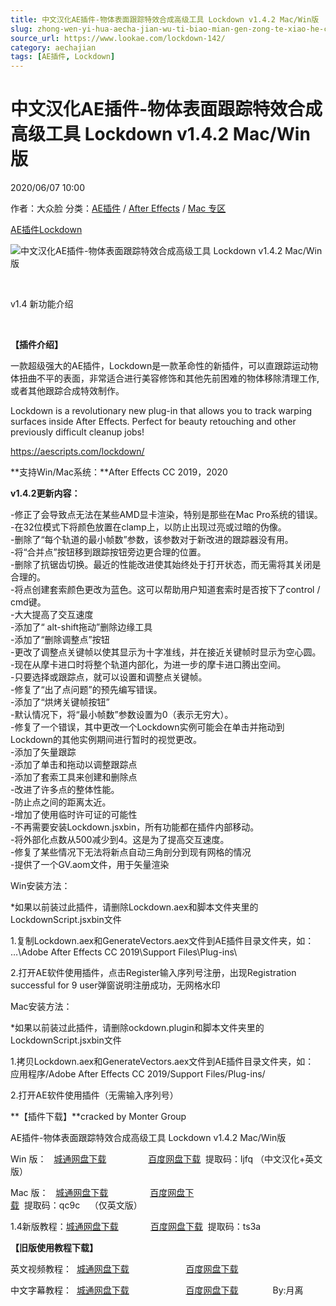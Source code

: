 ```yaml
---
title: 中文汉化AE插件-物体表面跟踪特效合成高级工具 Lockdown v1.4.2 Mac/Win版
slug: zhong-wen-yi-hua-aecha-jian-wu-ti-biao-mian-gen-zong-te-xiao-he-cheng-gao-ji-gong-ju-lockdown-v1-4-2-mac-winban
source_url: https://www.lookae.com/lockdown-142/
category: aechajian
tags: [AE插件, Lockdown]
---
```

# 中文汉化AE插件-物体表面跟踪特效合成高级工具 Lockdown v1.4.2 Mac/Win版

2020/06/07 10:00

作者：大众脸
分类：[AE插件](https://www.lookae.com/after-effects/aechajian/) / [After Effects](https://www.lookae.com/after-effects/) / [Mac 专区](https://www.lookae.com/mac-osx/)

[AE插件](https://www.lookae.com/tag/ae%e6%8f%92%e4%bb%b6/)[Lockdown](https://www.lookae.com/tag/lockdown/)

![中文汉化AE插件-物体表面跟踪特效合成高级工具 Lockdown v1.4.2 Mac/Win版](https://www.lookae.com/wp-content/uploads/2019/10/Lockdown.jpg "中文汉化AE插件-物体表面跟踪特效合成高级工具 Lockdown v1.4.2 Mac/Win版-LookAE.com")

[﻿](https://cloud.video.taobao.com//play/u/705956171/p/1/e/6/t/1/238517900336.mp4)

v1.4 新功能介绍

﻿

**【插件介绍】**

一款超级强大的AE插件，Lockdown是一款革命性的新插件，可以直跟踪运动物体扭曲不平的表面，非常适合进行美容修饰和其他先前困难的物体移除清理工作, 或者其他跟踪合成特效制作。

Lockdown is a revolutionary new plug-in that allows you to track warping surfaces inside After Effects. Perfect for beauty retouching and other previously difficult cleanup jobs!

https://aescripts.com/lockdown/

**支持Win/Mac系统：**After Effects CC 2019，2020

**v1.4.2更新内容：**

-修正了会导致点无法在某些AMD显卡渲染，特别是那些在Mac Pro系统的错误。  
-在32位模式下将颜色放置在clamp上，以防止出现过亮或过暗的伪像。  
-删除了“每个轨道的最小帧数”参数，该参数对于新改进的跟踪器没有用。  
-将“合并点”按钮移到跟踪按钮旁边更合理的位置。  
-删除了抗锯齿切换。最近的性能改进使其始终处于打开状态，而无需将其关闭是合理的。  
-将点创建套索颜色更改为蓝色。这可以帮助用户知道套索时是否按下了control / cmd键。  
-大大提高了交互速度  
-添加了“ alt-shift拖动”删除边缘工具  
-添加了“删除调整点”按钮  
-更改了调整点关键帧以使其显示为十字准线，并在接近关键帧时显示为空心圆。  
-现在从摩卡进口时将整个轨道内部化，为进一步的摩卡进口腾出空间。  
-只要选择或跟踪点，就可以设置和调整点关键帧。  
-修复了“出了点问题”的预先编写错误。  
-添加了“烘烤关键帧按钮”  
-默认情况下，将“最小帧数”参数设置为0（表示无穷大）。  
-修复了一个错误，其中更改一个Lockdown实例可能会在单击并拖动到Lockdown的其他实例期间进行暂时的视觉更改。  
-添加了矢量跟踪  
-添加了单击和拖动以调整跟踪点  
-添加了套索工具来创建和删除点  
-改进了许多点的整体性能。  
-防止点之间的距离太近。  
-增加了使用临时许可证的可能性  
-不再需要安装Lockdown.jsxbin，所有功能都在插件内部移动。  
-将外部化点数从500减少到4。这是为了提高交互速度。  
-修复了某些情况下无法将新点自动三角剖分到现有网格的情况  
-提供了一个GV.aom文件，用于矢量渲染

Win安装方法：

\*如果以前装过此插件，请删除Lockdown.aex和脚本文件夹里的LockdownScript.jsxbin文件

1.复制Lockdown.aex和GenerateVectors.aex文件到AE插件目录文件夹，如：  
…\Adobe After Effects CC 2019\Support Files\Plug-ins\

2.打开AE软件使用插件，点击Register输入序列号注册，出现Registration successful for 9 user弹窗说明注册成功，无网格水印

Mac安装方法：

\*如果以前装过此插件，请删除ockdown.plugin和脚本文件夹里的LockdownScript.jsxbin文件

1.拷贝Lockdown.aex和GenerateVectors.aex文件到AE插件目录文件夹，如：  
应用程序/Adobe After Effects CC 2019/Support Files/Plug-ins/

2.打开AE软件使用插件（无需输入序列号）

**【插件下载】**сracked by Monter Group

AE插件-物体表面跟踪特效合成高级工具 Lockdown v1.4.2 Mac/Win版

Win 版：   [城通网盘下载](https://089u.com/file/680462-447654905)                 [百度网盘下载](https://pan.baidu.com/s/1R_lbIDlz4aDZX1AuWe1OTg)  提取码：ljfq （中文汉化+英文版）

Mac 版：   [城通网盘下载](https://089u.com/file/680462-445334331)                 [百度网盘下载](https://pan.baidu.com/s/1_FH3H9fffRgwYWag_4O8KA)  提取码：qc9c    （仅英文版）

1.4新版教程：[城通网盘下载](https://089u.com/file/680462-445330945)             [百度网盘下载](https://pan.baidu.com/s/1YeFG07kBTePKT1C7wm_rZg)  提取码：ts3a

**【旧版使用教程下载】**

英文视频教程：  [城通网盘下载](https://tc5.us/file/680462-402524782)                       [百度网盘下载](https://pan.baidu.com/s/1ziayuRTOWWrlxu9HAsDzgQ)

中文字幕教程：  [城通网盘下载](https://tc5.us/file/680462-403009657)                       [百度网盘下载](https://pan.baidu.com/s/1VIpX0gl6zw2GL4iBy5YX-w&shfl=sharepset)              By:月离
